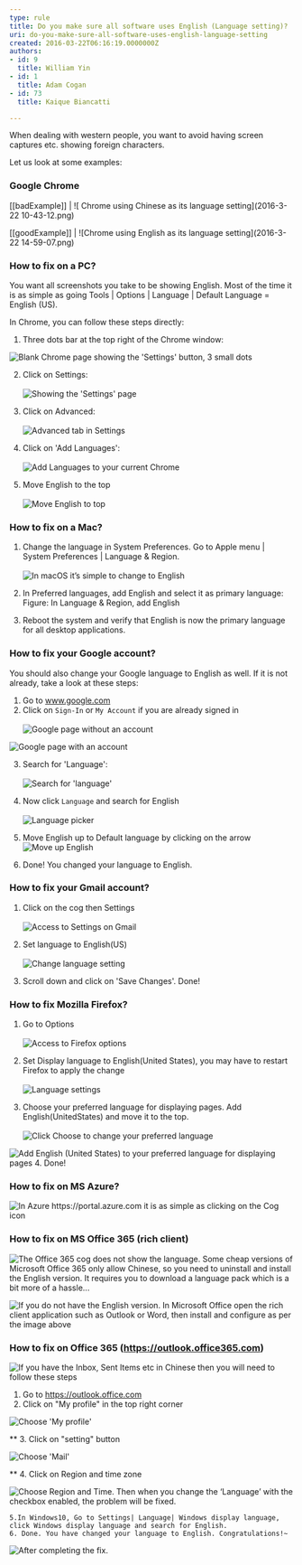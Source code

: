 ```yaml
---
type: rule
title: Do you make sure all software uses English (Language setting)?
uri: do-you-make-sure-all-software-uses-english-language-setting
created: 2016-03-22T06:16:19.0000000Z
authors:
- id: 9
  title: William Yin
- id: 1
  title: Adam Cogan
- id: 73
  title: Kaique Biancatti

---
```


When dealing with western people, you want to avoid having screen captures etc. showing foreign characters.

Let us look at some examples:
 
### Google Chrome

[[badExample]]
| ![ Chrome using Chinese as its language setting](2016-3-22 10-43-12.png)

[[goodExample]]
| ![Chrome using English as its language setting](2016-3-22 14-59-07.png)

### How to fix on a PC?


You want all screenshots you take to be showing English. Most of the time it is as simple as going Tools | Options | Language | Default Language = English (US).

In Chrome, you can follow these steps directly:

1. Three dots bar at the top right of the Chrome window: <br>          

![ Blank Chrome page showing the 'Settings' button, 3 small dots](chroooome.jpg)

2. Click on Settings: <br>      
![ Showing the 'Settings' page](ssw12.png)

3. Click on Advanced: <br>      
![ Advanced tab in Settings](ssw13.png)

4. Click on 'Add Languages': <br>      
![ Add Languages to your current Chrome](ssw14.png)

5. Move English to the top <br>      
![ Move English to top](ChromeEnOnTop.png)



### How to fix on a Mac?

1. Change the language in System Preferences. Go to Apple menu | System Preferences | Language & Region. <br>      
![ In macOS it’s simple to change to English](WX20180906-111514@2x.png) 

2. In Preferred languages, add English and select it as primary language: <br>       Figure: In Language & Region, add English
3. Reboot the system and verify that English is now the primary language for all desktop applications.


### How to fix your Google account?

You should also change your Google language to English as well. If it is not already, take a look at these steps:

1. Go to www.google.com
2. Click on `Sign-In` or `My Account` if you are already signed in <br>      
![ Google page without an account](ssw1.png) 

![ Google page with an account](ssw2.png)

3. Search for 'Language': <br>      
![ Search for 'language'](GoogleAccountSearch.png)

4. Now click `Language` and search for English <br>      
![ Language picker](GoogleAccountAdd.png)

5. Move English up to Default language by clicking on the arrow<br>
![ Move up English](GoogleAccountMoveUp.png)

6. Done! You changed your language to English.


### How to fix your Gmail account?

1. Click on the cog then Settings <br>      
![ Access to Settings on Gmail](Gmail1.png)

2. Set language to English(US) <br>      
![ Change language setting](Gmail2.png)

3. Scroll down and click on 'Save Changes'. Done!


### How to fix Mozilla Firefox?


1. Go to Options <br>      
![ Access to Firefox options](Firefox1.png)

2. Set Display language to English(United States), you may have to restart Firefox to apply the change <br>      
![ Language settings](Firefox2.png)

3. Choose your preferred language for displaying pages. Add English(UnitedStates) and move it to the top. <br>      
![ Click Choose to change your preferred language](Firefox3a.png)


![ Add English](Firefox3.png)
(United States) to your preferred language for displaying pages
4. Done!


### How to fix on MS Azure?

![ In Azure https://portal.azure.com it is as simple as clicking on the Cog icon](Azure.png) 

### How to fix on MS Office 365 (rich client)



![ The Office 365 cog does not show the language. Some cheap versions of Microsoft Office 365 only allow Chinese, so you need to uninstall and install the English version. It requires you to download a language pack which is a bit more of a hassle...](office365.png)

![ If you do not have the English version. In Microsoft Office open the rich client application such as Outlook or Word, then install and configure as per the image above ](3.png)

### How to fix on Office 365 (https://outlook.office365.com)



![ If you have the Inbox, Sent Items etc in Chinese then you will need to follow these steps](screenshot.png) 


   1. Go to https://outlook.office.com
   2. Click on "My profile" in the top right corner

![ Choose 'My profile'](screenshot-step1.png)

**   3. Click on "setting" button

![ Choose 'Mail'](screenshot-step2.png)

**    4. Click on Region and time zone

![ Choose Region and Time. Then when you change the ‘Language’ with the checkbox enabled, the problem will be fixed.](screenshot-step3.png)  


    5.In Windows10, Go to Settings| Language| Windows display language, click Windows display language and search for English.
    6. Done. You have changed your language to English. Congratulations!~

![ After completing the fix.](screenshot-finished.png)
